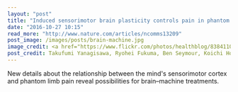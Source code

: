 ```yaml
---
layout: "post"
title: "Induced sensorimotor brain plasticity controls pain in phantom limb patients"
date: "2016-10-27 10:15"
read_more: "http://www.nature.com/articles/ncomms13209"
post_image: /images/posts/brain-machine.jpg
image_credit: <a href="https://www.flickr.com/photos/healthblog/8384110298">A Health Blog</a> — <a href="https://creativecommons.org/licenses/by-sa/2.0/">CC BY-SA 2.0</a>
post_credit: Takufumi Yanagisawa, Ryohei Fukuma, Ben Seymour, Koichi Hosomi, Haruhiko Kishima, Takeshi Shimizu, Hiroshi Yokoi, Masayuka Hirata, Toshiki Yoshimine, Yukiyasu Kamitani, Youichi Saitoh — Nature Communications
---
```

New details about the relationship between the mind's sensorimotor cortex and phantom limb pain reveal possibilities for brain–machine treatments.
